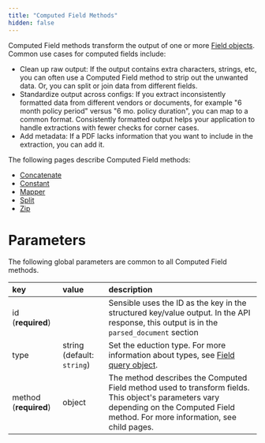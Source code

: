 ```yaml
---
title: "Computed Field Methods"
hidden: false
---
```

Computed Field methods transform the output of one or more [Field objects](doc:field-query-object). Common use cases for computed fields include:

- Clean up raw output:  If the output contains extra characters, strings, etc, you can often use a Computed Field method to strip out the unwanted data. Or, you can split or join data from different fields.
- Standardize output across configs:  If you extract inconsistently formatted data from different vendors or documents, for example "6 month policy period" versus "6 mo. policy duration", you can map to a common format.  Consistently formatted output helps your application to handle extractions with fewer checks for corner cases.
- Add metadata: If a PDF lacks information that you want to include in the extraction, you can add it.

The following pages describe Computed Field methods:

- [Concatenate](doc:concatenate)
- [Constant](doc:constant)
- [Mapper](doc:mapper)
- [Split](doc:split)
- [Zip](doc:zip)

Parameters
====

The following global parameters are common to all Computed Field methods.

| key                   | value                      | description                                                  |
| :-------------------- | :------------------------- | :----------------------------------------------------------- |
| id (**required**)     |                            | Sensible uses the ID as the key in the structured key/value output. In the API response, this output is in the `parsed_document` section |
| type                  | string (default: `string`) | Set the eduction type. For more information about types, see [Field query object](doc:field-query-object). |
| method (**required**) | object                     | The method describes the Computed Field method used to transform fields. This object's parameters vary depending on the Computed Field method.  For more information, see child pages. |

